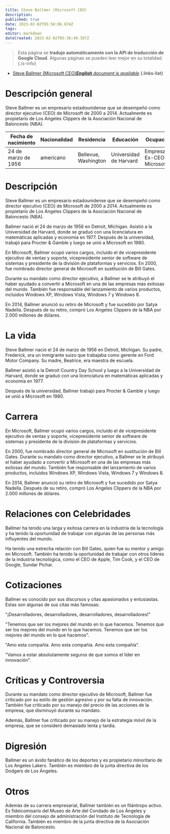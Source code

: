 ```yaml
---
title: Steve Ballmer (Microsoft CEO)
description: 
published: true
date: 2023-02-02T05:58:06.674Z
tags: 
editor: markdown
dateCreated: 2023-02-02T05:36:49.397Z
---
```


> Esta página se **tradujo automáticamente con la API de traducción de Google Cloud**.
Algunas páginas se pueden leer mejor en su totalidad.{.is-info}



- [Steve Ballmer (Microsoft CEO)***English** document is available*](/en/Knowledge-base/Dictionary/Person/steve-ballmer-microsoft-ceo)
{.links-list}

# Descripción general

Steve Ballmer es un empresario estadounidense que se desempeñó como director ejecutivo (CEO) de Microsoft de 2000 a 2014. Actualmente es propietario de Los Angeles Clippers de la Asociación Nacional de Baloncesto (NBA).

| Fecha de nacimiento | Nacionalidad | Residencia | Educación | Ocupación |
| ------------- | ------------- | ------------- | ------------- | ------------- |
| 24 de marzo de 1956 | americano | Bellevue, Washington | Universidad de Harvard | Empresario, Ex-CEO de Microsoft |

# Descripción

Steve Ballmer es un empresario estadounidense que se desempeñó como director ejecutivo (CEO) de Microsoft de 2000 a 2014. Actualmente es propietario de Los Angeles Clippers de la Asociación Nacional de Baloncesto (NBA).

Ballmer nació el 24 de marzo de 1956 en Detroit, Míchigan. Asistió a la Universidad de Harvard, donde se graduó con una licenciatura en matemáticas aplicadas y economía en 1977. Después de la universidad, trabajó para Procter & Gamble y luego se unió a Microsoft en 1980.

En Microsoft, Ballmer ocupó varios cargos, incluido el de vicepresidente ejecutivo de ventas y soporte, vicepresidente senior de software de sistemas y presidente de la división de plataformas y servicios. En 2000, fue nombrado director general de Microsoft en sustitución de Bill Gates.

Durante su mandato como director ejecutivo, a Ballmer se le atribuyó el haber ayudado a convertir a Microsoft en una de las empresas más exitosas del mundo. También fue responsable del lanzamiento de varios productos, incluidos Windows XP, Windows Vista, Windows 7 y Windows 8.

En 2014, Ballmer anunció su retiro de Microsoft y fue sucedido por Satya Nadella. Después de su retiro, compró Los Angeles Clippers de la NBA por 2.000 millones de dólares.

# La vida

Steve Ballmer nació el 24 de marzo de 1956 en Detroit, Michigan. Su padre, Frederick, era un inmigrante suizo que trabajaba como gerente en Ford Motor Company. Su madre, Beatrice, era maestra de escuela.

Ballmer asistió a la Detroit Country Day School y luego a la Universidad de Harvard, donde se graduó con una licenciatura en matemáticas aplicadas y economía en 1977.

Después de la universidad, Ballmer trabajó para Procter & Gamble y luego se unió a Microsoft en 1980.

# Carrera

En Microsoft, Ballmer ocupó varios cargos, incluido el de vicepresidente ejecutivo de ventas y soporte, vicepresidente senior de software de sistemas y presidente de la división de plataformas y servicios.

En 2000, fue nombrado director general de Microsoft en sustitución de Bill Gates. Durante su mandato como director ejecutivo, a Ballmer se le atribuyó el haber ayudado a convertir a Microsoft en una de las empresas más exitosas del mundo. También fue responsable del lanzamiento de varios productos, incluidos Windows XP, Windows Vista, Windows 7 y Windows 8.

En 2014, Ballmer anunció su retiro de Microsoft y fue sucedido por Satya Nadella. Después de su retiro, compró Los Angeles Clippers de la NBA por 2.000 millones de dólares.

# Relaciones con Celebridades

Ballmer ha tenido una larga y exitosa carrera en la industria de la tecnología y ha tenido la oportunidad de trabajar con algunas de las personas más influyentes del mundo.

Ha tenido una estrecha relación con Bill Gates, quien fue su mentor y amigo en Microsoft. También ha tenido la oportunidad de trabajar con otros líderes de la industria tecnológica, como el CEO de Apple, Tim Cook, y el CEO de Google, Sundar Pichai.

# Cotizaciones

Ballmer es conocido por sus discursos y citas apasionados y entusiastas. Estas son algunas de sus citas más famosas:

"¡Desarrolladores, desarrolladores, desarrolladores, desarrolladores!"

"Tenemos que ser los mejores del mundo en lo que hacemos. Tenemos que ser los mejores del mundo en lo que hacemos. Tenemos que ser los mejores del mundo en lo que hacemos".

"Amo esta compañía. Amo esta compañía. Amo esta compañía".

"Vamos a estar absolutamente seguros de que somos el líder en innovación".

# Críticas y Controversia

Durante su mandato como director ejecutivo de Microsoft, Ballmer fue criticado por su estilo de gestión agresivo y por su falta de innovación. También fue criticado por su manejo del precio de las acciones de la empresa, que disminuyó durante su mandato.

Además, Ballmer fue criticado por su manejo de la estrategia móvil de la empresa, que se consideró demasiado lenta y tardía.

# Digresión

Ballmer es un ávido fanático de los deportes y es propietario minoritario de Los Angeles Lakers. También es miembro de la junta directiva de los Dodgers de Los Ángeles.

# Otros

Además de su carrera empresarial, Ballmer también es un filántropo activo. Es fideicomisario del Museo de Arte del Condado de Los Ángeles y miembro del consejo de administración del Instituto de Tecnología de California. También es miembro de la junta directiva de la Asociación Nacional de Baloncesto.